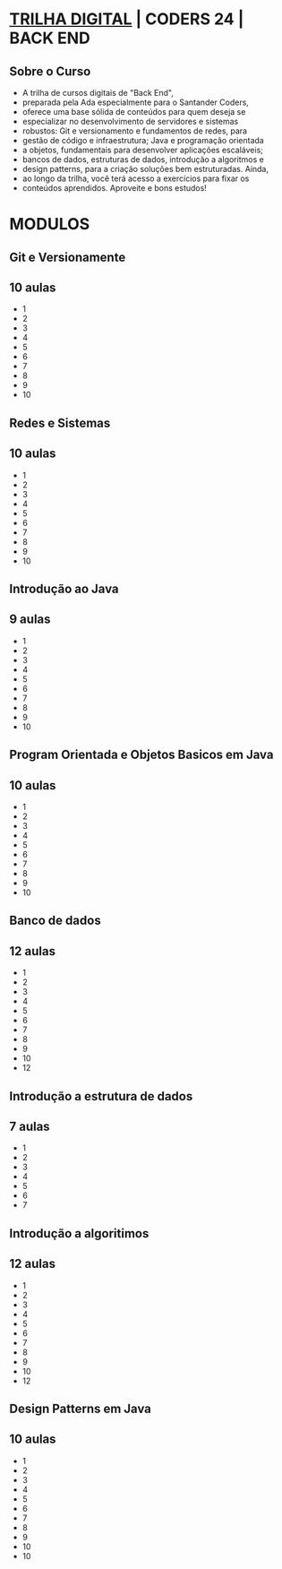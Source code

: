 # <a href="https://app.santanderopenacademy.com">TRILHA DIGITAL</a> | CODERS 24 | BACK END 

## Sobre o Curso

* A trilha de cursos digitais de "Back End", 
* preparada pela Ada especialmente para o Santander Coders, 
* oferece uma base sólida de conteúdos para quem deseja se 
* especializar no desenvolvimento de servidores e sistemas 
*  robustos: Git e versionamento e fundamentos de redes, para 
* gestão de código e infraestrutura; Java e programação orientada 
* a objetos, fundamentais para desenvolver aplicações escaláveis; 
* bancos de dados, estruturas de dados, introdução a algoritmos e 
* design patterns, para a criação soluções bem estruturadas. Ainda, 
* ao longo da trilha, você terá acesso a exercícios para fixar os 
* conteúdos aprendidos. Aproveite e bons estudos! 

# MODULOS

## Git e Versionamente
## 10 aulas
* 1
* 2
* 3
* 4
* 5
* 6
* 7
* 8
* 9
* 10

## Redes e Sistemas
## 10 aulas

* 1
* 2
* 3
* 4
* 5
* 6
* 7
* 8
* 9
* 10

## Introdução ao Java
## 9 aulas

* 1
* 2
* 3
* 4
* 5
* 6
* 7
* 8
* 9
* 10

## Program Orientada e Objetos Basicos em Java
## 10 aulas

* 1
* 2
* 3
* 4
* 5
* 6
* 7
* 8
* 9
* 10

## Banco de dados
## 12 aulas

* 1
* 2
* 3
* 4
* 5
* 6
* 7
* 8
* 9
* 10
* 12

## Introdução a estrutura de dados
## 7 aulas

* 1
* 2
* 3
* 4
* 5
* 6
* 7

## Introdução a algoritimos
## 12 aulas

* 1
* 2
* 3
* 4
* 5
* 6
* 7
* 8
* 9
* 10
* 12

## Design Patterns em Java
## 10 aulas

* 1
* 2
* 3
* 4
* 5
* 6
* 7
* 8
* 9
* 10
* 10

